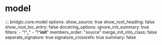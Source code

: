 # model

::: bridgic.core.model
    options:
      show_source: true
      show_root_heading: false
      show_root_toc_entry: false
      docstring_options:
        ignore_init_summary: true
      filters:
        - "!^_"
        - "!^__init__"
      members_order: "source"
      merge_init_into_class: false
      separate_signature: true
      signature_crossrefs: true
      summary: false
